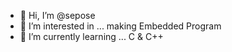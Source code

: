 - 👋 Hi, I’m @sepose
- 👀 I’m interested in ... making Embedded Program
- 🌱 I’m currently learning ... C & C++

<!---
sepose/sepose is a ✨ special ✨ repository because its `README.md` (this file) appears on your GitHub profile.
You can click the Preview link to take a look at your changes.
--->
